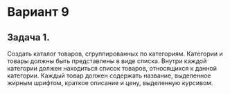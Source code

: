 # Вариант 9
## Задача 1.
Создать каталог товаров, сгруппированных по категориям. Категории
и товары должны быть представлены в виде списка. Внутри каждой категории
должен находиться список товаров, относящихся к данной категории. Каждый
товар должен содержать название, выделенное жирным шрифтом, краткое
описание и цену, выделенную курсивом.